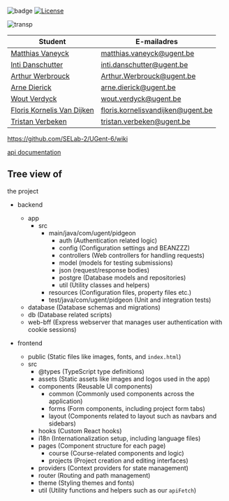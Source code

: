 ![badge](https://github.com/SELab-2/UGent-6/actions/workflows/backend_testing.yaml/badge.svg)
[![License](https://img.shields.io/badge/license-MIT-blue.svg)](LICENSE)


![transp](https://github.com/SELab-2/UGent-6/assets/15960534/b259ab04-d0bf-4409-af4e-d77a89e37f50)


| Student                                            | E-mailadres                 |
----------------------------------------------------|-----------------------------|
| [Matthias Vaneyck](https://github.com/Matthias-VE)           |  matthias.vaneyck@ugent.be       |
| [Inti Danschutter](https://github.com/Aqua-sc)       |  inti.danschutter@ugent.be    |
| [Arthur Werbrouck](https://github.com/AWerbrouck)  | Arthur.Werbrouck@ugent.be            |
| [Arne Dierick](https://github.com/arnedierick) |  arne.dierick@ugent.be  |
| [Wout  Verdyck](https://github.com/usserwoutV2)       |  wout.verdyck@ugent.be |
| [Floris Kornelis Van Dijken](https://github.com/badduck32)    |   floris.kornelisvandijken@ugent.be  |
| [Tristan Verbeken](https://github.com/TR1VER)       |  tristan.verbeken@ugent.be|


https://github.com/SELab-2/UGent-6/wiki


[api documentation](https://apidog.com/apidoc/project-467959)
## Tree view of 
the project

- backend
  - app
    - src
      - main/java/com/ugent/pidgeon
        - auth (Authentication related logic)
        - config (Configuration settings and BEANZZZ)
        - controllers (Web controllers for handling requests)
        - model (models for testing submissions)
        - json (request/response bodies)
        - postgre (Database models and repositories)
        - util (Utility classes and helpers)
      - resources (Configuration files, property files etc.)
      - test/java/com/ugent/pidgeon (Unit and integration tests)
  - database (Database schemas and migrations)
  - db (Database related scripts)
  - web-bff (Express webserver that manages user authentication with cookie sessions)

- frontend
  - public (Static files like images, fonts, and `index.html`)
  - src
    - @types (TypeScript type definitions)
    - assets (Static assets like images and logos used in the app)
    - components (Reusable UI components)
      - common (Commonly used components across the application)
      - forms (Form components, including project form tabs)
      - layout (Components related to layout such as navbars and sidebars)
    - hooks (Custom React hooks)
    - i18n (Internationalization setup, including language files)
    - pages (Component structure for each page)
      - course (Course-related components and logic)
      - projects (Project creation and editing interfaces)
    - providers (Context providers for state management)
    - router (Routing and path management)
    - theme (Styling themes and fonts)
    - util (Utility functions and helpers such as our `apiFetch`)

